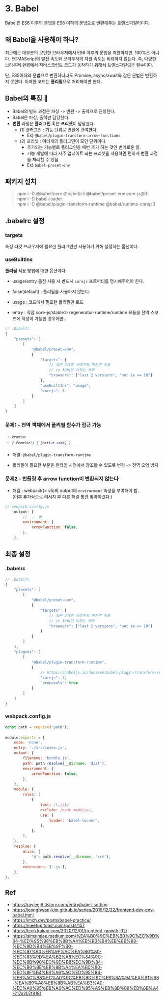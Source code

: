 # 3. Babel

Babel은 ES6 이후의 문법을 ES5 이하의 문법으로 변환해주는 트랜스파일러이다.

## 왜 Babel을 사용해야 하나?

최근에는 대부분의 모던한 브라우저에서 ES6 이후의 문법을 지원하지만, 100%은 아니다. ECMAScript의 발전 속도와 브라우저의 지원 속도는 비례하지 않는다. 즉, 다양한 브라우저 환경에서 자바스크립트 코드가 동작하기 위해서 트랜스파일링은 필수이다.

단, ES5이하의 문법으로 변환하더라도 Promise, async/await와 같은 문법은 변환하지 못한다. 이러한 코드는 **폴리필**으로 처리해야만 한다.

## Babel의 특징 👀

-   Babel의 빌드 과정은 파싱 -> 변환 -> 출력으로 진행된다.
-   Babel은 파싱, 출력만 담당한다.
-   **변환** 과정은 **플러그인** 혹은 **프리셋**이 담당한다.
    -   (1) 플러그인 : 기능 단위로 변환에 관여한다.
        -   Ex) `@babel/plugin-transform-arrow-functions`
    -   (2) 프리셋 : 여러개의 플러그인이 모인 단위이다.
        -   추가되는 기능별로 플러그인을 매번 추가 하는 것인 번거로운 일.
        -   기능 개발에 따라 자주 업데이트 되는 프리셋을 사용하면 편하게 변환 과정을 처리할 수 있음
        -   Ex) `babel-preset-env`

## 패키지 설치

> npm i -D @babel/core @babel/cli @babel/preset-env core-js@3  
> npm i -D babel-loader  
> npm i -D @babel/plugin-transform-runtime @babel/runtime-corejs3

## .babelrc 설정

### targets

특정 타깃 브라우저에 필요한 플러그인만 사용하기 위해 설정하는 옵션이다.

### useBuiltIns

**폴리필** 적용 방법에 대한 옵션이다.

-   usage/entry 옵션 사용 시 반드시 `corejs` 프로퍼티를 명시해주어야 한다.

-   false(default) : 폴리필을 사용하지 않는다.
-   usage : 코드에서 필요한 폴리필만 로드
-   entry : 직접 core-js/stable과 regenerator-runtime/runtime 모듈을 전역 스코프에 작성이 가능한 경우에만..

```js
// .babelrc
{
	"presets": [
		[
			"@babel/preset-env",
			{
				"targets": {
					// 최근 2개의 브라우저 버전만 허용
					// ie 10버전 이하는 제외
					"browsers": ["last 2 versions", "not ie <= 10"]
				},
				"useBuiltIns": "usage",
				"corejs": 3
			}
		]
	]
}
```

### 문제1 - 전역 객체에서 폴리필 함수가 접근 가능

![promise-polyfill](./promise-polyfill.PNG)

-   해결: `@babel/plugin-transform-runtime`

-   폴리필이 필요한 부분을 런타임 시점에서 참조할 수 있도록 변경 -> 전역 오염 방지

### 문제2 - 번들링 후 arrow function이 변환되지 않는다

-   해결 : webpack(> v5)의 output의 `environment` 속성을 부여해야 함.  
    (이후 추가적으로 리서치 후 다른 해결 방안 찾아야겠다.)

```js
// webpack.config.js
	output: {
		// ... 😎
		environment: {
			arrowFunction: false,
		},
	},
```

## 최종 설정

### .babelrc

```js
// .babelrc
{
	"presets": [
		[
			"@babel/preset-env",
			{
				"targets": {
					// 최근 2개의 브라우저 버전만 허용
					// ie 10버전 이하는 제외
					"browsers": ["last 2 versions", "not ie <= 10"]
				}
			}
		]
	],
	"plugins": [
		[
			"@babel/plugin-transform-runtime",
			{
				// https://babeljs.io/docs/en/babel-plugin-transform-runtime#corejs
				"corejs": 3,
				"proposals": true
			}
		]
	]
}

```

### webpack.config.js

```js
const path = require('path');

module.exports = {
	mode: 'none',
	entry: './src/index.js',
	output: {
		filename: 'bundle.js',
		path: path.resolve(__dirname, 'dist'),
		environment: {
			arrowFunction: false,
		},
	},
	module: {
		rules: [
			{
				test: /\.js$/,
				exclude: /node_modules/,
				use: {
					loader: 'babel-loader',
				},
			},
		],
	},
	resolve: {
		alias: {
			'@': path.resolve(__dirname, 'src'),
		},
		extensions: ['.js'],
	},
};
```

## Ref

-   https://royleej9.tistory.com/entry/babel-setting
-   https://jeonghwan-kim.github.io/series/2019/12/22/frontend-dev-env-babel.html
-   https://imch.dev/posts/babel-practice/
-   https://meetup.toast.com/posts/157
-   https://tech.kakao.com/2020/12/01/frontend-growth-02/
-   https://simsimjae.medium.com/%EA%B0%9C%EB%B0%9C%EC%9D%84-%ED%95%98%EB%8B%A4%EB%B3%B4%EB%8B%88-%EC%9D%B4%EB%9F%B0-%EC%97%90%EB%9F%AC%EA%B0%80-%EC%83%9D%EA%B2%A8%EC%84%9C-%EC%9B%90%EC%9D%B8%EC%9D%84-%EC%B0%BE%EB%8B%A4%EA%B0%80-%ED%8F%B4%EB%A6%AC%ED%95%84-%EB%AC%B8%EC%A0%9C%EB%9D%BC%EB%8A%94%EA%B1%B8-%EA%B9%A8%EB%8B%AB%EA%B3%A0-%EC%A0%95%EB%A6%AC%ED%95%A9%EB%8B%88%EB%8B%A4-217a207f8181
